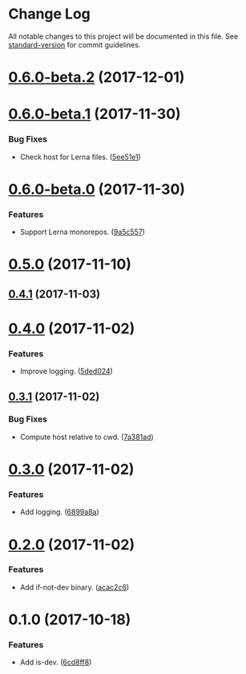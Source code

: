 # Change Log

All notable changes to this project will be documented in this file. See [standard-version](https://github.com/conventional-changelog/standard-version) for commit guidelines.

<a name="0.6.0-beta.2"></a>
# [0.6.0-beta.2](https://github.com/darkobits/is-dev/compare/v0.6.0-beta.1...v0.6.0-beta.2) (2017-12-01)



<a name="0.6.0-beta.1"></a>
# [0.6.0-beta.1](https://github.com/darkobits/is-dev/compare/v0.6.0-beta.0...v0.6.0-beta.1) (2017-11-30)


### Bug Fixes

* Check host for Lerna files. ([5ee51e1](https://github.com/darkobits/is-dev/commit/5ee51e1))



<a name="0.6.0-beta.0"></a>
# [0.6.0-beta.0](https://github.com/darkobits/is-dev/compare/v0.5.0...v0.6.0-beta.0) (2017-11-30)


### Features

* Support Lerna monorepos. ([9a5c557](https://github.com/darkobits/is-dev/commit/9a5c557))



<a name="0.5.0"></a>
# [0.5.0](https://github.com/darkobits/is-dev/compare/v0.4.1...v0.5.0) (2017-11-10)



<a name="0.4.1"></a>
## [0.4.1](https://github.com/darkobits/is-dev/compare/v0.4.0...v0.4.1) (2017-11-03)



<a name="0.4.0"></a>
# [0.4.0](https://github.com/darkobits/is-dev/compare/v0.3.1...v0.4.0) (2017-11-02)


### Features

* Improve logging. ([5ded024](https://github.com/darkobits/is-dev/commit/5ded024))



<a name="0.3.1"></a>
## [0.3.1](https://github.com/darkobits/is-dev/compare/v0.3.0...v0.3.1) (2017-11-02)


### Bug Fixes

* Compute host relative to cwd. ([7a381ad](https://github.com/darkobits/is-dev/commit/7a381ad))



<a name="0.3.0"></a>
# [0.3.0](https://github.com/darkobits/is-dev/compare/v0.2.0...v0.3.0) (2017-11-02)


### Features

* Add logging. ([6899a8a](https://github.com/darkobits/is-dev/commit/6899a8a))



<a name="0.2.0"></a>
# [0.2.0](https://github.com/darkobits/is-dev/compare/v0.1.0...v0.2.0) (2017-11-02)


### Features

* Add if-not-dev binary. ([acac2c6](https://github.com/darkobits/is-dev/commit/acac2c6))



<a name="0.1.0"></a>
# 0.1.0 (2017-10-18)


### Features

* Add is-dev. ([6cd8ff8](https://github.com/darkobits/dev-prepare/commit/6cd8ff8))
